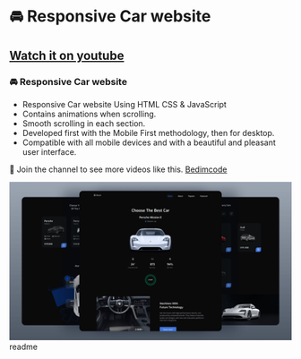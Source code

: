 # 🚘 Responsive Car website
## [Watch it on youtube](https://youtu.be/bDngcOQ8Img)
### 🚘 Responsive Car website

- Responsive Car website Using HTML CSS & JavaScript
- Contains animations when scrolling.
- Smooth scrolling in each section.
- Developed first with the Mobile First methodology, then for desktop.
- Compatible with all mobile devices and with a beautiful and pleasant user interface.

💙 Join the channel to see more videos like this. [Bedimcode](https://www.youtube.com/c/Bedimcode)

![preview img](/preview.png)
readme
